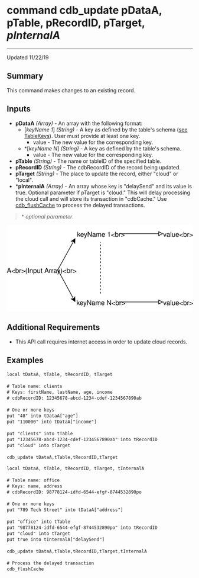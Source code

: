# command cdb_update pDataA, pTable, pRecordID, pTarget, *pInternalA*
---
Updated 11/22/19
## Summary
This command makes changes to an existing record.

## Inputs
* **pDataA** *(Array)* - An array with the following format:
    * [*keyName 1*] *(String)* - A key as defined by the table's schema ([see TableKeys](./TableKeys.md)). User must provide at least one key.
		* value - The new value for the corresponding key.
    * \*[*keyName N*] *(String)* - A key as defined by the table's schema.
    	* value - The new value for the corresponding key.
* **pTable** *(String)* - The name or tableID of the specified table.
* **pRecordID** *(String)* - The cdbRecordID of the record being updated.
* **pTarget** *(String)* - The place to update the record, either "cloud" or "local".
* \***pInternalA** *(Array)* - An array whose key is "delaySend" and its value is true. Optional parameter if pTarget is "cloud." This will delay processing the cloud call and will store its transaction in "cdbCache." Use [cdb_flushCache](FlushCache.md) to process the delayed transactions.

> \* _optional parameter_.

![UpdateInput](images/UpdateInput.svg)

## Additional Requirements
* This API call requires internet access in order to update cloud records.

## Examples
```livecodeserver
local tDataA, tTable, tRecordID, tTarget

# Table name: clients
# Keys: firstName, lastName, age, income
# cdbRecordID: 12345678-abcd-1234-cdef-1234567890ab

# One or more keys
put "48" into tDataA["age"]
put "110000" into tDataA["income"]

put "clients" into tTable
put "12345678-abcd-1234-cdef-1234567890ab" into tRecordID
put "cloud" into tTarget 
     
cdb_update tDataA,tTable,tRecordID,tTarget
```

```livecodeserver
local tDataA, tTable, tRecordID, tTarget, tInternalA

# Table name: office
# Keys: name, address
# cdbRecordID: 98778124-idfd-6544-efgf-8744532890po

# One or more keys
put "789 Tech Street" into tDataA["address"]

put "office" into tTable
put "98778124-idfd-6544-efgf-8744532890po" into tRecordID
put "cloud" into tTarget
put true into tInternalA["delaySend"]
     
cdb_update tDataA,tTable,tRecordID,tTarget,tInternalA

# Process the delayed transaction
cdb_flushCache
```